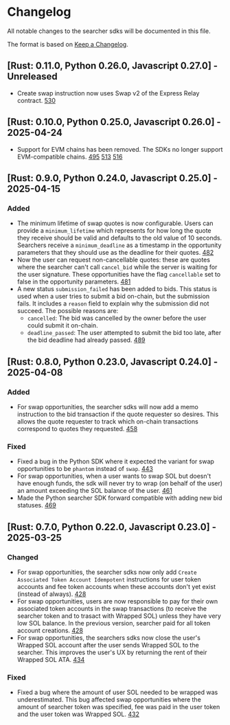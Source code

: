 # Changelog

All notable changes to the searcher sdks will be documented in this file.

The format is based on [Keep a Changelog](https://keepachangelog.com/en/1.1.0/).

## [Rust: 0.11.0, Python 0.26.0, Javascript 0.27.0] - Unreleased

- Create swap instruction now uses Swap v2 of the Express Relay contract. [530](https://github.com/pyth-network/per/pull/530)

## [Rust: 0.10.0, Python 0.25.0, Javascript 0.26.0] - 2025-04-24

- Support for EVM chains has been removed. The SDKs no longer support EVM-compatible chains. [495](https://github.com/pyth-network/per/pull/495) [513](https://github.com/pyth-network/per/pull/513) [516](https://github.com/pyth-network/per/pull/516)

## [Rust: 0.9.0, Python 0.24.0, Javascript 0.25.0] - 2025-04-15

### Added

- The minimum lifetime of swap quotes is now configurable. Users can provide a `minimum_lifetime` which represents for how long the quote they receive should be valid and defaults to the old value of 10 seconds. Searchers receive a `minimum_deadline` as a timestamp in the opportunity parameters that they should use as the deadline for their quotes. [482](https://github.com/pyth-network/per/pull/482)
- Now the user can request non-cancellable quotes: these are quotes where the searcher can't call `cancel_bid` while the server is waiting for the user signature. These opportunities have the flag `cancellable` set to false in the opportunity parameters. [481](https://github.com/pyth-network/per/pull/481)
- A new status `submission_failed` has been added to bids. This status is used when a user tries to submit a bid on-chain, but the submission fails. It includes a `reason` field to explain why the submission did not succeed. The possible reasons are:
  - `cancelled`: The bid was cancelled by the owner before the user could submit it on-chain.
  - `deadline_passed`: The user attempted to submit the bid too late, after the bid deadline had already passed. [489](https://github.com/pyth-network/per/pull/489)

## [Rust: 0.8.0, Python 0.23.0, Javascript 0.24.0] - 2025-04-08

### Added

- For swap opportunities, the searcher sdks will now add a memo instruction to the bid transaction if the quote requester so desires. This allows the quote requester to track which on-chain transactions correspond to quotes they requested. [458](https://github.com/pyth-network/per/pull/458)

### Fixed

- Fixed a bug in the Python SDK where it expected the variant for swap opportunities to be `phantom` instead of `swap`. [443](https://github.com/pyth-network/per/pull/443)
- For swap opportunities, when a user wants to swap SOL but doesn't have enough funds, the sdk will never try to wrap (on behalf of the user) an amount exceeding the SOL balance of the user. [461](https://github.com/pyth-network/per/pull/461)
- Made the Python searcher SDK forward compatible with adding new bid statuses. [469](https://github.com/pyth-network/per/pull/469)

## [Rust: 0.7.0, Python 0.22.0, Javascript 0.23.0] - 2025-03-25

### Changed

- For swap opportunities, the searcher sdks now only add `Create Associated Token Account Idempotent` instructions for user token accounts and fee token accounts when these accounts don't yet exist (instead of always). [428](https://github.com/pyth-network/per/pull/428)
- For swap opportunities, users are now responsible to pay for their own associated token accounts in the swap transactions (to receive the searcher token and to trasact with Wrapped SOL) unless they have very low SOL balance. In the previous version, searcher paid for all token account creations. [428](https://github.com/pyth-network/per/pull/428)
- For swap opportunities, the searchers sdks now close the user's Wrapped SOL account after the user sends Wrapped SOL to the searcher. This improves the user's UX by returning the rent of their Wrapped SOL ATA. [434](https://github.com/pyth-network/per/pull/434)

### Fixed

- Fixed a bug where the amount of user SOL needed to be wrapped was underestimated. This bug affected swap opportunities where the amount of searcher token was specified, fee was paid in the user token and the user token was Wrapped SOL. [432](https://github.com/pyth-network/per/pull/432)
